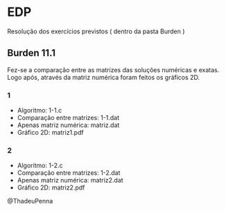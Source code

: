 # EDP
Resolução dos exercícios previstos ( dentro da pasta Burden )

## Burden 11.1
Fez-se a comparação entre as matrizes das soluções numéricas e exatas. Logo após, através da matriz numérica foram feitos os gráficos 2D.
### 1
* Algoritmo: 1-1.c
* Comparação entre matrizes: 1-1.dat
* Apenas matriz numérica: matriz.dat
* Gráfico 2D: matriz1.pdf
### 2
* Algoritmo: 1-2.c
* Comparação entre matrizes: 1-2.dat
* Apenas matriz numérica: matriz2.dat
* Gráfico 2D: matriz2.pdf

@ThadeuPenna
